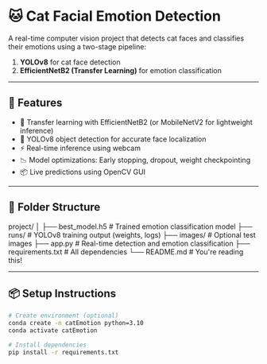 # 🐱 Cat Facial Emotion Detection

A real-time computer vision project that detects cat faces and classifies their emotions using a two-stage pipeline:

1. **YOLOv8** for cat face detection  
2. **EfficientNetB2 (Transfer Learning)** for emotion classification

---

## 🔧 Features

- 🧠 Transfer learning with EfficientNetB2 (or MobileNetV2 for lightweight inference)
- 🎯 YOLOv8 object detection for accurate face localization
- ⚡ Real-time inference using webcam
- 📉 Model optimizations: Early stopping, dropout, weight checkpointing
- 📦 Live predictions using OpenCV GUI

---

## 📁 Folder Structure

project/
│
├── best_model.h5 # Trained emotion classification model
├── runs/ # YOLOv8 training output (weights, logs)
├── images/ # Optional test images
├── app.py # Real-time detection and emotion classification
├── requirements.txt # All dependencies
└── README.md # You're reading this!


---

## 📦 Setup Instructions

```bash
# Create environment (optional)
conda create -n catEmotion python=3.10
conda activate catEmotion

# Install dependencies
pip install -r requirements.txt
